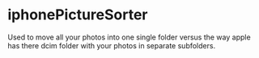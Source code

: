 # iphonePictureSorter
Used to move all your photos into one single folder versus the way apple has there dcim folder with your photos in separate subfolders. 

